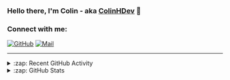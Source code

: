 ### Hello there, I'm Colin - aka [ColinHDev](https://github.com/ColinHDev) 👋

### Connect with me:

<a href="https://github.com/ColinHDev"><img src="https://img.icons8.com/bubbles/60/000000/github.png" alt="GitHub"/></a>
<a href="mailto:colinheidfeld@gmail.com"><img src="https://img.icons8.com/bubbles/60/000000/gmail-new.png" alt="Mail"/></a>


---


<details>
  <summary>:zap: Recent GitHub Activity</summary>

<!--START_SECTION:activity-->
1. 🔒 Closed issue [#2044](https://github.com/OpenEnergyPlatform/ontology/issues/2044) in [OpenEnergyPlatform/ontology](https://github.com/OpenEnergyPlatform/ontology)
2. 🎉 Merged PR [#2073](https://github.com/OpenEnergyPlatform/ontology/pull/2073) in [OpenEnergyPlatform/ontology](https://github.com/OpenEnergyPlatform/ontology)
3. 💪 Opened PR [#39](https://github.com/OpenEnergyPlatform/oeo-tools/pull/39) in [OpenEnergyPlatform/oeo-tools](https://github.com/OpenEnergyPlatform/oeo-tools)
4. ❗ Opened issue [#38](https://github.com/OpenEnergyPlatform/oeo-tools/issues/38) in [OpenEnergyPlatform/oeo-tools](https://github.com/OpenEnergyPlatform/oeo-tools)
5. 🔒 Closed issue [#34](https://github.com/OpenEnergyPlatform/oeo-tools/issues/34) in [OpenEnergyPlatform/oeo-tools](https://github.com/OpenEnergyPlatform/oeo-tools)
6. 🎉 Merged PR [#35](https://github.com/OpenEnergyPlatform/oeo-tools/pull/35) in [OpenEnergyPlatform/oeo-tools](https://github.com/OpenEnergyPlatform/oeo-tools)
7. 🔒 Closed issue [#36](https://github.com/OpenEnergyPlatform/oeo-tools/issues/36) in [OpenEnergyPlatform/oeo-tools](https://github.com/OpenEnergyPlatform/oeo-tools)
8. 🎉 Merged PR [#37](https://github.com/OpenEnergyPlatform/oeo-tools/pull/37) in [OpenEnergyPlatform/oeo-tools](https://github.com/OpenEnergyPlatform/oeo-tools)
9. 🗣 Commented on [#34](https://github.com/OpenEnergyPlatform/oeo-tools/issues/34#issuecomment-2904320315) in [OpenEnergyPlatform/oeo-tools](https://github.com/OpenEnergyPlatform/oeo-tools)
10. 🗣 Commented on [#34](https://github.com/OpenEnergyPlatform/oeo-tools/issues/34#issuecomment-2901689358) in [OpenEnergyPlatform/oeo-tools](https://github.com/OpenEnergyPlatform/oeo-tools)
<!--END_SECTION:activity-->

</details>

<details>
  <summary>:zap: GitHub Stats</summary>

  <img alt="ColinHDev's GitHub Stats" src="https://github-readme-stats.vercel.app/api?username=ColinHDev&theme=dark&count_private=true&show_icons=true&hide_rank=true&include_all_commits=true" />
  <img alt="ColinHDev's GitHub Stats" src="https://github-readme-stats.vercel.app/api/top-langs/?username=ColinHDev&theme=dark&show_icons=true" />
  <img alt="ColinHDev's GitHub Stats" src="https://github-profile-trophy.vercel.app/?username=ColinHDev&theme=darkhub" />

</details>
